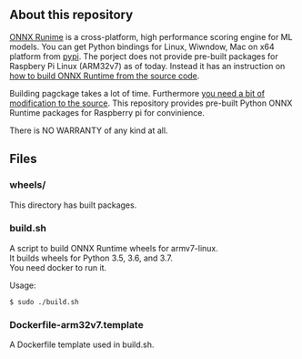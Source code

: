 ## About this repository

[ONNX Runime](https://github.com/microsoft/onnxruntime) is a cross-platform, high performance scoring engine for ML models. You can get Python bindings for Linux, Wiwndow, Mac on x64 platform from [pypi](https://pypi.org/project/onnxruntime/#files). The porject does not provide pre-built packages for Raspbery Pi Linux (ARM32v7) as of today. Instead it has an instruction on [how to build ONNX Runtime from the source code](https://github.com/microsoft/onnxruntime/blob/master/BUILD.md).

Building pagckage takes a lot of time. Furthermore [you need a bit of modification to the source](https://github.com/microsoft/onnxruntime/issues/1256#issuecomment-515504717). 
This repository provides pre-built Python ONNX Runtime packages for Raspberry pi for convinience.

There is NO WARRANTY of any kind at all.

## Files

### wheels/

This directory has built packages.

### build.sh

A script to build ONNX Runtime wheels for armv7-linux.  
It builds wheels for Python 3.5, 3.6, and 3.7.  
You need docker to run it.

Usage:
```
$ sudo ./build.sh
```

### Dockerfile-arm32v7.template

A Dockerfile template used in build.sh.
